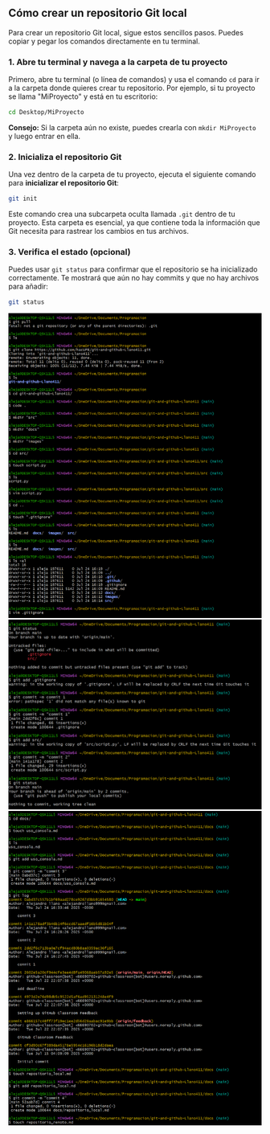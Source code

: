 ## Cómo crear un repositorio Git local

Para crear un repositorio Git local, sigue estos sencillos pasos. Puedes copiar y pegar los comandos directamente en tu terminal.

### 1\. Abre tu terminal y navega a la carpeta de tu proyecto

Primero, abre tu terminal (o línea de comandos) y usa el comando `cd` para ir a la carpeta donde quieres crear tu repositorio. Por ejemplo, si tu proyecto se llama "MiProyecto" y está en tu escritorio:

```bash
cd Desktop/MiProyecto
```

**Consejo:** Si la carpeta aún no existe, puedes crearla con `mkdir MiProyecto` y luego entrar en ella.

### 2\. Inicializa el repositorio Git

Una vez dentro de la carpeta de tu proyecto, ejecuta el siguiente comando para **inicializar el repositorio Git**:

```bash
git init
```

Este comando crea una subcarpeta oculta llamada `.git` dentro de tu proyecto. Esta carpeta es esencial, ya que contiene toda la información que Git necesita para rastrear los cambios en tus archivos.

### 3\. Verifica el estado (opcional)

Puedes usar `git status` para confirmar que el repositorio se ha inicializado correctamente. Te mostrará que aún no hay commits y que no hay archivos para añadir:

```bash
git status
```
![Prueba 1](../images/Prueba%201.png)
![Prueba 2](../images/Prueba%202.png)
![Prueba 3](../images/Prueba%203.png)